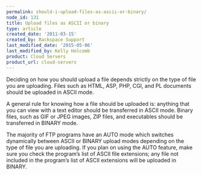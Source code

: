 ```yaml
---
permalink: should-i-upload-files-as-ascii-or-binary/
node_id: 131
title: Upload files as ASCII or binary
type: article
created_date: '2011-03-15'
created_by: Rackspace Support
last_modified_date: '2015-05-06'
last_modified_by: Kelly Holcomb
product: Cloud Servers
product_url: cloud-servers
---
```


Deciding on how you should upload a file depends strictly on the type of
file you are uploading. Files such as HTML, ASP, PHP, CGI, and PL
documents should be uploaded in ASCII mode.

A general rule for knowing how a file should be uploaded is: anything
that you can view with a text editor should be transferred in ASCII
mode. Binary files, such as GIF or JPEG images, ZIP files, and
executables should be transferred in BINARY mode.

The majority of FTP programs have an AUTO mode which switches
dynamically between ASCII or BINARY upload modes depending on the type
of file you are uploading. If you plan on using the AUTO feature, make
sure you check the program&rsquo;s list of ASCII file extensions; any file not
included in the program&rsquo;s list of ASCII extensions will be uploaded in
BINARY.
